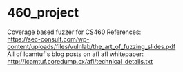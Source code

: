 # 460_project
Coverage based fuzzer for CS460
References:  
https://sec-consult.com/wp-content/uploads/files/vulnlab/the_art_of_fuzzing_slides.pdf  
All of lcamtuf's blog posts on afl
afl whitepaper: http://lcamtuf.coredump.cx/afl/technical_details.txt




